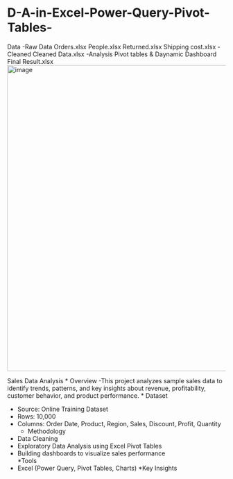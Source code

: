 # D-A-in-Excel-Power-Query-Pivot-Tables-
Data
-Raw Data
Orders.xlsx
People.xlsx
Returned.xlsx
Shipping cost.xlsx
-Cleaned 
Cleaned Data.xlsx
-Analysis
Pivot tables & Daynamic Dashboard
Final Result.xlsx
<img width="1530" height="705" alt="image" src="https://github.com/user-attachments/assets/1690fe84-5c22-4dae-a0b8-1576cd7f4e51" />

Sales Data Analysis
    * Overview
-This project analyzes sample sales data to identify trends, patterns, and key insights about revenue, profitability, customer behavior, and product performance.
    * Dataset
- Source: Online Training Dataset  
- Rows: 10,000  
- Columns: Order Date, Product, Region, Sales, Discount, Profit, Quantity
    * Methodology
- Data Cleaning  
- Exploratory Data Analysis using Excel Pivot Tables  
- Building dashboards to visualize sales performance  
   *Tools
- Excel (Power Query, Pivot Tables, Charts)
   *Key Insights
  

